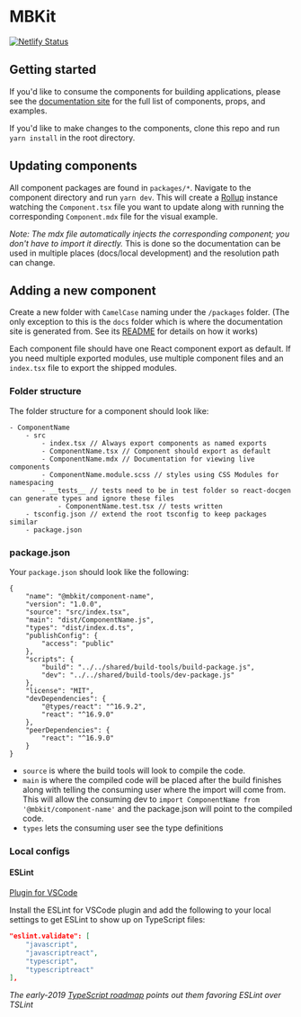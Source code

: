 # MBKit

[![Netlify Status](https://api.netlify.com/api/v1/badges/2777df6c-361b-42f4-b149-c6672212a3db/deploy-status)](https://app.netlify.com/sites/friendly-bose-a575fc/deploys)

## Getting started

If you'd like to consume the components for building applications, please see the [documentation site](https://mbkit.netlify.com) for the full list of components, props, and examples. 

If you'd like to make changes to the components, clone this repo and run `yarn install` in the root directory. 

## Updating components

All component packages are found in `packages/*`. Navigate to the component directory and run `yarn dev`. This will create a [Rollup](https://rollupjs.org/guide/en/) instance watching the `Component.tsx` file you want to update along with running the corresponding `Component.mdx` file for the visual example. 

*Note: The mdx file automatically injects the corresponding component; you don't have to import it directly.* This is done so the documentation can be used in multiple places (docs/local development) and the resolution path can change. 

## Adding a new component

Create a new folder with `CamelCase` naming under the `/packages` folder. (The only exception to this is the `docs` folder which is where the documentation site is generated from. See its [README](https://github.com/mindbody/mbkit/tree/master/packages/docs) for details on how it works)

Each component file should have one React component export as default. If you need multiple exported modules, use multiple component files and an `index.tsx` file to export the shipped modules. 

### Folder structure

The folder structure for a component should look like: 

```
- ComponentName
    - src
        - index.tsx // Always export components as named exports
        - ComponentName.tsx // Component should export as default
        - ComponentName.mdx // Documentation for viewing live components
        - ComponentName.module.scss // styles using CSS Modules for namespacing
        - __tests__ // tests need to be in test folder so react-docgen can generate types and ignore these files
            - ComponentName.test.tsx // tests written
    - tsconfig.json // extend the root tsconfig to keep packages similar
    - package.json
```

### package.json

Your `package.json` should look like the following:

```
{
    "name": "@mbkit/component-name",
    "version": "1.0.0",
    "source": "src/index.tsx",
    "main": "dist/ComponentName.js",
    "types": "dist/index.d.ts",
    "publishConfig": {
        "access": "public"
    },
    "scripts": {
        "build": "../../shared/build-tools/build-package.js",
        "dev": "../../shared/build-tools/dev-package.js"
    },
    "license": "MIT",
    "devDependencies": {
        "@types/react": "^16.9.2",
        "react": "^16.9.0"
    },
    "peerDependencies": {
        "react": "^16.9.0"
    }
}
```

- `source` is where the build tools will look to compile the code. 
- `main` is where the compiled code will be placed after the build finishes along with telling the consuming user where the import will come from. This will allow the consuming dev to `import ComponentName from '@mbkit/component-name'` and the package.json will point to the compiled code.
- `types` lets the consuming user see the type definitions

### Local configs

#### ESLint

[Plugin for VSCode](https://marketplace.visualstudio.com/items?itemName=dbaeumer.vscode-eslint)

Install the ESLint for VSCode plugin and add the following to your local settings to get ESLint to show up on TypeScript files:

```JSON
"eslint.validate": [
    "javascript",
    "javascriptreact",
    "typescript",
    "typescriptreact"
],
```

*The early-2019 [TypeScript roadmap](https://marketplace.visualstudio.com/items?itemName=dbaeumer.vscode-eslint) points out them favoring ESLint over TSLint*
